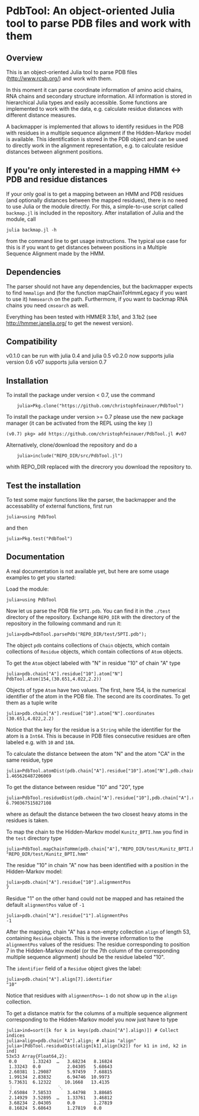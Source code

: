 PdbTool: An object-oriented Julia tool to parse PDB files and work with them
=============================================================================

Overview
--------

This is an object-oriented Julia tool to parse PDB files (http://www.rcsb.org/)
and work with them. 

In this moment it can parse coordinate information of amino acid chains, RNA
chains and secondary structure information. All information is stored in
hierarchical Julia types and easily accessible. Some functions are implemented
to work with the data, e.g. calculate residue distances with different distance
measures.

A backmapper is implemented that allows to identify residues in the PDB with
residues in a multiple sequence alignment if the Hidden-Markov model is
available. This identification is stored in the PDB object and can be used to
directly work in the alignment representation, e.g. to calculate residue
distances between alignment positions.

If you're only interested in a mapping HMM <-> PDB and residue distances
----------------------------------------------------------------------

If your only goal is to get a mapping between an HMM and PDB residues (and
optionally distances between the mapped residues), there is no need to use
Julia or the module directly. For this, a simple-to-use script called
`backmap.jl` is included in the repository. After installation of Julia and the
module, call 
```
julia backmap.jl -h
```
from the command line to get usage instructions.
The typical use case for this is if you want to get distances between positions
in a Multiple Sequence Alignment made by the HMM.

Dependencies
------------

The parser should not have any dependencies, but the backmapper expects to find `hmmalign`
and (for the function mapChainToHmmLegacy if you want to use it) `hmmsearch`
on the path. Furthermore, if you want to backmap RNA chains you need `cmsearch`
as well. 

Everything has been tested with HMMER 3.1b1, and 3.1b2 (see http://hmmer.janelia.org/ to get the newest version).

Compatibility
-------------

v0.1.0 can be run with julia 0.4 and julia 0.5
v0.2.0 now supports julia version 0.6
v07 supports julia version 0.7

Installation
------------

To install the package under version < 0.7, use the command

```
	julia>Pkg.clone("https://github.com/christophfeinauer/PdbTool")
```

To install the package under version >= 0.7 please use the new package manager (it can be activated from the REPL using the key `]`)

```
(v0.7) pkg> add https://github.com/christophfeinauer/PdbTool.jl #v07
```

Alternatively, clone/download the repository and do a
	
```
	julia>include("REPO_DIR/src/PdbTool.jl")
```

whith REPO_DIR replaced with the direcrory you download the repository to.


Test the installation
---------------------

To test some major functions like the parser, the backmapper and the accessability of external functions, first run 

```
julia>using PdbTool
```

and then

```
julia>Pkg.test("PdbTool")
```

Documentation
-------------

A real documentation is not available yet, but here are some usage examples to get you started:

Load the module:

```
julia>using PdbTool
```

Now let us parse the PDB file `5PTI.pdb`. You can find it in the `./test`
directory of the repository. Exchange `REPO_DIR` with the directory of the
repository in the following command and run it:

```
julia>pdb=PdbTool.parsePdb("REPO_DIR/test/5PTI.pdb");
```

The object `pdb` contains collections of `Chain` objects, which contain
collections of `Residue` objects, which contain collections of `Atom` objects.

To get the `Atom` object labeled with "N" in residue "10" of chain "A" type

```
julia>pdb.chain["A"].residue["10"].atom["N"]
PdbTool.Atom(154,(30.651,4.022,2.2))
```

Objects of type `Atom` have two values. The first, here 154, is the numerical identifier of the atom in the PDB file. The second are its coordinates. To get them as a tuple write
```
julia>pdb.chain["A"].resdiue["10"].atom["N"].coordinates
(30.651,4.022,2.2)
```

Notice that the key for the residue is a `String` while the identifier for the
atom is a `Int64`. This is because in PDB files consecutive residues are often
labeled e.g. with `10` and `10A`.

To calculate the distance between the atom "N" and the atom "CA" in the same residue, type

```
julia>PdbTool.atomDist(pdb.chain["A"].residue["10"].atom["N"],pdb.chain["A"].residue["10"].atom["CA"])
1.465626487206069
```

To get the distance between residue "10" and "20", type
```
julia>PdbTool.residueDist(pdb.chain["A"].residue["10"],pdb.chain["A"].residue["20"])
6.790367515827108
```
where as default the distance between the two closest heavy atoms in the residues is taken.

To map the chain to the Hidden-Markov model `Kunitz_BPTI.hmm` you find in the `test` directory type

```
julia>PdbTool.mapChainToHmm(pdb.chain["A"],"REPO_DIR/test/Kunitz_BPTI.hmm")
"REPO_DIR/test/Kunitz_BPTI.hmm"
```

The residue "10" in chain "A" now has been identified with a position in the Hidden-Markov model:

```
julia>pdb.chain["A"].residue["10"].alignmentPos
7
```

Residue "1" on the other hand could not be mapped and has retained the default `alignmentPos` value of `-1`
```
julia>pdb.chain["A"].residue["1"].alignmentPos
-1
```

After the mapping, chain "A" has a non-empty collection `align` of length 53,
containing `Residue` objects.  This is the inverse information to the
`alignmentPos` values of the residues: The residue corresponding to position 7
in the Hidden-Markov model (or the 7th column of the corresponding multiple
sequence alignment) should be the residue labeled "10". 

The `identifier` field of a `Residue` object gives the label:

```
julia>pdb.chain["A"].align[7].identifier
"10"
```

Notice that residues with `alignmentPos=-1` do not show up in the `align` collection.

To get a distance matrix for the columns of a multiple sequence alignment corresponding to the Hidden-Markov model you now just have to type

```
julia>ind=sort([k for k in keys(pdb.chain["A"].align)]) # Collect indices
julia>align=pdb.chain["A"].align; # Alias "align" 
julia>[PdbTool.residueDist(align[k1],align[k2]) for k1 in ind, k2 in ind] 
53x53 Array{Float64,2}:
 0.0      1.33243  …   3.68234   8.16824
 1.33243  0.0          2.04305   5.68643
 2.60381  1.29087      5.97459   7.68815
 1.99134  2.83832      6.94746  10.9973 
 5.73631  6.12322     10.1668   13.4135 
 ⋮                 ⋱                    
 7.65084  7.58533      3.44798   3.88685
 2.14929  3.52895  …   1.33761   3.46812
 3.68234  2.04305      0.0       1.27819
 8.16824  5.68643      1.27819   0.0  
```





